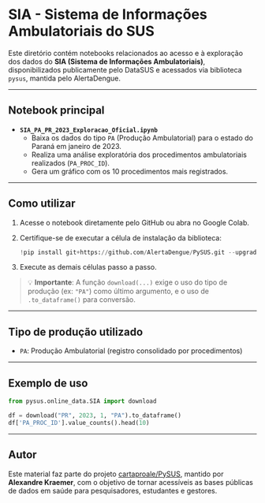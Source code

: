 # SIA - Sistema de Informações Ambulatoriais do SUS

Este diretório contém notebooks relacionados ao acesso e à exploração dos dados do **SIA (Sistema de Informações Ambulatoriais)**, disponibilizados publicamente pelo DataSUS e acessados via biblioteca `pysus`, mantida pelo AlertaDengue.

---

## Notebook principal

- **`SIA_PA_PR_2023_Exploracao_Oficial.ipynb`**
  - Baixa os dados do tipo `PA` (Produção Ambulatorial) para o estado do Paraná em janeiro de 2023.
  - Realiza uma análise exploratória dos procedimentos ambulatoriais realizados (`PA_PROC_ID`).
  - Gera um gráfico com os 10 procedimentos mais registrados.

---

## Como utilizar

1. Acesse o notebook diretamente pelo GitHub ou abra no Google Colab.
2. Certifique-se de executar a célula de instalação da biblioteca:

   ```python
   !pip install git+https://github.com/AlertaDengue/PySUS.git --upgrade
   ```

3. Execute as demais células passo a passo.

> 💡 **Importante**: A função `download(...)` exige o uso do tipo de produção (ex: `"PA"`) como último argumento, e o uso de `.to_dataframe()` para conversão.

---

## Tipo de produção utilizado

- `PA`: Produção Ambulatorial (registro consolidado por procedimentos)

---

## Exemplo de uso

```python
from pysus.online_data.SIA import download

df = download("PR", 2023, 1, "PA").to_dataframe()
df['PA_PROC_ID'].value_counts().head(10)
```

---

## Autor

Este material faz parte do projeto [cartaproale/PySUS](https://github.com/cartaproale/PySUS), mantido por **Alexandre Kraemer**, com o objetivo de tornar acessíveis as bases públicas de dados em saúde para pesquisadores, estudantes e gestores.
